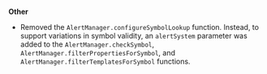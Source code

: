 **Other**

* Removed the `AlertManager.configureSymbolLookup` function. Instead, to support variations in symbol validity, an `alertSystem` parameter was added to the `AlertManager.checkSymbol`, `AlertManager.filterPropertiesForSymbol`, and `AlertManager.filterTemplatesForSymbol` functions.